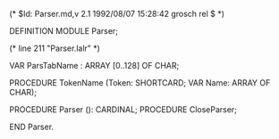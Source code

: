 (* $Id: Parser.md,v 2.1 1992/08/07 15:28:42 grosch rel $ *)

DEFINITION MODULE Parser;

(* line 211 "Parser.lalr" *)



VAR ParsTabName	: ARRAY [0..128] OF CHAR;

PROCEDURE TokenName (Token: SHORTCARD; VAR Name: ARRAY OF CHAR);

PROCEDURE Parser (): CARDINAL;
PROCEDURE CloseParser;

END Parser.
